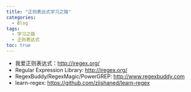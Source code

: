 ```yaml
---
title: "正则表达式学习之路"
categories:
  - Blog
tags:
  - 学习之路
  - 正则表达式
toc: true
---
```


* 我爱正则表达式：<http://iregex.org/>
* Regular Expression Library: <http://iregex.org/>
* RegexBuddy/RegexMagic/PowerGREP: <http://www.regexbuddy.com>
* learn-regex: <https://github.com/ziishaned/learn-regex>
